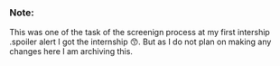 ### Note:
This was one of the task of the screenign process at my first intership .spoiler alert I got the internship 😙. But as I do not plan on making any changes here I am archiving this.

